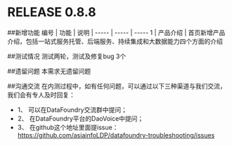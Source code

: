 # RELEASE 0.8.8
##新增功能
编号 | 功能 | 说明 | 
----- | ----- | ----- 
1 |  产品介绍 | 首页新增产品介绍，包括一站式服务托管、后端服务、持续集成和大数据能力四个方面的介绍


##测试情况
测试两轮，测试及修复bug 3个

##遗留问题
本需求无遗留问题

 
##沟通交流
在内测过程中，如有任何问题，可以通过以下三种渠道与我们交流，我们会有专人及时回复：
- 1、 可以在DataFoundry交流群中提问；
- 2、 在DataFoundry平台的DaoVoice中提问；
- 3、 在github这个地址里面提issue：https://github.com/asiainfoLDP/datafoundry-troubleshooting/issues
 
 





